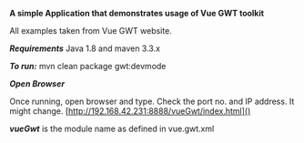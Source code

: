 **A simple Application that demonstrates usage of Vue GWT toolkit**

All examples taken from Vue GWT website.

***Requirements***
Java 1.8 and maven 3.3.x

***To run:***
mvn clean package gwt:devmode

***Open Browser***

Once running, open browser and type. Check the port no.
and IP address. It might change. 
[http://192.168.42.231:8888/vueGwt/index.html]()

***vueGwt*** is the module name as defined in vue.gwt.xml